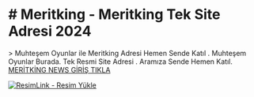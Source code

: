 <h1># Meritking - Meritking Tek Site Adresi 2024</h1>>
Muhteşem Oyunlar ile Meritking Adresi Hemen Sende Katıl . Muhteşem Oyunlar Burada.
Tek Resmi Site Adresi . Aramıza Sende Hemen Katıl.
<a  href="https://meritking1601.com/auth/register?l_id=8316&a_id=20393" >MERİTKİNG NEWS GİRİŞ TIKLA</a>

<a href="https://meritking1601.com/auth/register?l_id=8316&a_id=20393" title="ResimLink - Resim Yükle" rel="nofollow"><img src="https://i.hizliresim.com/mt023fa.png" title="ResimLink - Resim Yükle" alt="ResimLink - Resim Yükle" data-canonical-src="https://i.hizliresim.com/mt023fa.png" style="max-width: 100%;"></a>
